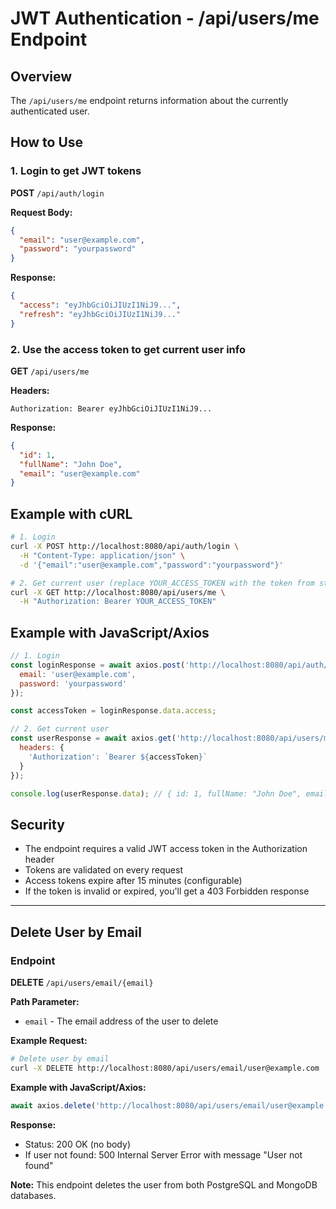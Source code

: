 # JWT Authentication - /api/users/me Endpoint

## Overview
The `/api/users/me` endpoint returns information about the currently authenticated user.

## How to Use

### 1. Login to get JWT tokens
**POST** `/api/auth/login`

**Request Body:**
```json
{
  "email": "user@example.com",
  "password": "yourpassword"
}
```

**Response:**
```json
{
  "access": "eyJhbGciOiJIUzI1NiJ9...",
  "refresh": "eyJhbGciOiJIUzI1NiJ9..."
}
```

### 2. Use the access token to get current user info
**GET** `/api/users/me`

**Headers:**
```
Authorization: Bearer eyJhbGciOiJIUzI1NiJ9...
```

**Response:**
```json
{
  "id": 1,
  "fullName": "John Doe",
  "email": "user@example.com"
}
```

## Example with cURL

```bash
# 1. Login
curl -X POST http://localhost:8080/api/auth/login \
  -H "Content-Type: application/json" \
  -d '{"email":"user@example.com","password":"yourpassword"}'

# 2. Get current user (replace YOUR_ACCESS_TOKEN with the token from step 1)
curl -X GET http://localhost:8080/api/users/me \
  -H "Authorization: Bearer YOUR_ACCESS_TOKEN"
```

## Example with JavaScript/Axios

```javascript
// 1. Login
const loginResponse = await axios.post('http://localhost:8080/api/auth/login', {
  email: 'user@example.com',
  password: 'yourpassword'
});

const accessToken = loginResponse.data.access;

// 2. Get current user
const userResponse = await axios.get('http://localhost:8080/api/users/me', {
  headers: {
    'Authorization': `Bearer ${accessToken}`
  }
});

console.log(userResponse.data); // { id: 1, fullName: "John Doe", email: "user@example.com" }
```

## Security
- The endpoint requires a valid JWT access token in the Authorization header
- Tokens are validated on every request
- Access tokens expire after 15 minutes (configurable)
- If the token is invalid or expired, you'll get a 403 Forbidden response

---

## Delete User by Email

### Endpoint
**DELETE** `/api/users/email/{email}`

**Path Parameter:**
- `email` - The email address of the user to delete

**Example Request:**
```bash
# Delete user by email
curl -X DELETE http://localhost:8080/api/users/email/user@example.com
```

**Example with JavaScript/Axios:**
```javascript
await axios.delete('http://localhost:8080/api/users/email/user@example.com');
```

**Response:**
- Status: 200 OK (no body)
- If user not found: 500 Internal Server Error with message "User not found"

**Note:** This endpoint deletes the user from both PostgreSQL and MongoDB databases.
